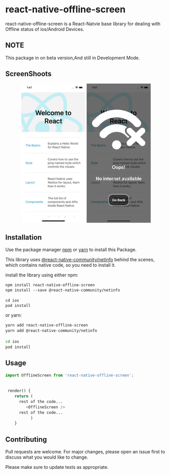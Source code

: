 # react-native-offline-screen

react-native-offline-screen is a React-Natvie base library for dealing with Offline status of ios/Android Devices.

## NOTE 
This package in on beta version,And still in Development Mode.

## ScreenShoots

<p align="center">
  <img src="https://github.com/Bhagirihi/react-native-offline-screen/blob/Master/Screenshoots/Normal.png?raw=false" width="200px">
<img src="https://github.com/Bhagirihi/react-native-offline-screen/blob/Master/Screenshoots/Offline.png?raw=false" width="200px">
</p>

## Installation

Use the package manager [npm](https://www.npmjs.com/get-npm) or [yarn](https://classic.yarnpkg.com/en/docs/install/#mac-stable) to install this Package.

This library uses [@react-native-community/netinfo](https://github.com/react-native-netinfo/react-native-netinfo) behind the scenes, which contains native code, so you need to install it.

install the library using either npm:
```bash̀
npm install react-native-offline-screen
npm install --save @react-native-community/netinfo

cd ios
pod install
```
or yarn:
```bash
yarn add react-native-offline-screen
yarn add @react-native-community/netinfo

cd ios
pod install
```

## Usage

```python
import OfflineScreen from 'react-native-offline-screen'; 
```
```python

 render() {
    return (
      rest of the code...
         <OfflineScreen />
      rest of the code...
           )
    }
 ```

## Contributing
Pull requests are welcome. For major changes, please open an issue first to discuss what you would like to change.

Please make sure to update tests as appropriate.